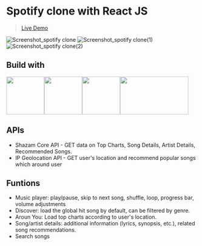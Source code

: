 # Spotify clone with React JS
>[Live Demo](https://project-spotify-clone.vercel.app/)

![Screenshot_spotify clone](https://github.com/chyuanhan/project_spotify_clone/assets/56546556/db6ec7a7-0bb7-417d-bfd9-57816280ef94)
![Screenshot_spotify clone(1)](https://github.com/chyuanhan/project_spotify_clone/assets/56546556/af976f9a-374c-406e-854f-c9100a560edd)
![Screenshot_spotify clone(2)](https://github.com/chyuanhan/project_spotify_clone/assets/56546556/7867565c-db78-4f4c-baa7-831bbedf93c0)

## Build with
<img src="https://upload.wikimedia.org/wikipedia/commons/f/f1/Vitejs-logo.svg" width="100" height="100" /><img src="https://www.logo.wine/a/logo/React_(web_framework)/React_(web_framework)-Logo.wine.svg" width="100" height="100" /><img src="https://upload.wikimedia.org/wikipedia/commons/d/d5/Tailwind_CSS_Logo.svg" width="100" height="100" /><img src="https://miro.medium.com/v2/resize:fit:720/format:webp/1*AJpFZrofvxMn3MHh9p3i_Q.jpeg" width="180" height="100" />

## APIs
* Shazam Core API - GET data on Top Charts, Song Details, Artist Details, Recommended Songs.
* IP Geolocation API - GET user's location and recommend popular songs which around user

## Funtions
* Music player: play/pause, skip to next song, shuffle, loop, progress bar, volume adjustments
* Discover: load the global hit song by default, can be filtered by genre.
* Aroun You: Load top charts according to user's location.
* Song/artist details: additional information (lyrics, synopsis, etc.), related song recommendations.
* Search songs
